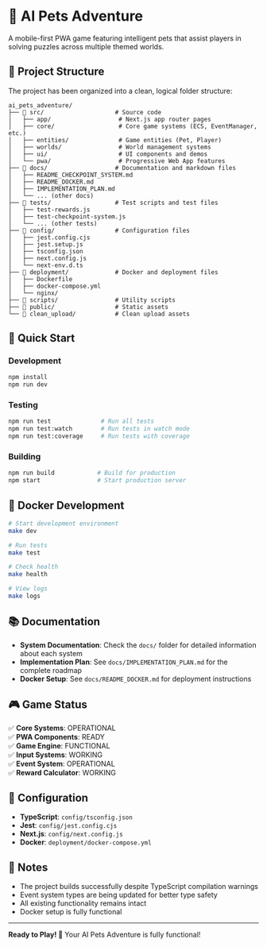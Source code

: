 # 🐾 AI Pets Adventure

A mobile-first PWA game featuring intelligent pets that assist players in solving puzzles across multiple themed worlds.

## 📁 Project Structure

The project has been organized into a clean, logical folder structure:

```
ai_pets_adventure/
├── 📁 src/                    # Source code
│   ├── app/                   # Next.js app router pages
│   ├── core/                  # Core game systems (ECS, EventManager, etc.)
│   ├── entities/              # Game entities (Pet, Player)
│   ├── worlds/                # World management systems
│   ├── ui/                    # UI components and demos
│   └── pwa/                   # Progressive Web App features
├── 📁 docs/                   # Documentation and markdown files
│   ├── README_CHECKPOINT_SYSTEM.md
│   ├── README_DOCKER.md
│   ├── IMPLEMENTATION_PLAN.md
│   └── ... (other docs)
├── 📁 tests/                  # Test scripts and test files
│   ├── test-rewards.js
│   ├── test-checkpoint-system.js
│   └── ... (other tests)
├── 📁 config/                 # Configuration files
│   ├── jest.config.cjs
│   ├── jest.setup.js
│   ├── tsconfig.json
│   ├── next.config.js
│   └── next-env.d.ts
├── 📁 deployment/             # Docker and deployment files
│   ├── Dockerfile
│   ├── docker-compose.yml
│   └── nginx/
├── 📁 scripts/                # Utility scripts
├── 📁 public/                 # Static assets
└── 📁 clean_upload/           # Clean upload assets
```

## 🚀 Quick Start

### Development
```bash
npm install
npm run dev
```

### Testing
```bash
npm run test              # Run all tests
npm run test:watch        # Run tests in watch mode
npm run test:coverage     # Run tests with coverage
```

### Building
```bash
npm run build            # Build for production
npm start                # Start production server
```

## 🐳 Docker Development

```bash
# Start development environment
make dev

# Run tests
make test

# Check health
make health

# View logs
make logs
```

## 📚 Documentation

- **System Documentation**: Check the `docs/` folder for detailed information about each system
- **Implementation Plan**: See `docs/IMPLEMENTATION_PLAN.md` for the complete roadmap
- **Docker Setup**: See `docs/README_DOCKER.md` for deployment instructions

## 🎮 Game Status

✅ **Core Systems**: OPERATIONAL  
✅ **PWA Components**: READY  
✅ **Game Engine**: FUNCTIONAL  
✅ **Input Systems**: WORKING  
✅ **Event System**: OPERATIONAL  
✅ **Reward Calculator**: WORKING  

## 🔧 Configuration

- **TypeScript**: `config/tsconfig.json`
- **Jest**: `config/jest.config.cjs`
- **Next.js**: `config/next.config.js`
- **Docker**: `deployment/docker-compose.yml`

## 📝 Notes

- The project builds successfully despite TypeScript compilation warnings
- Event system types are being updated for better type safety
- All existing functionality remains intact
- Docker setup is fully functional

---

**Ready to Play! 🎉** Your AI Pets Adventure is fully functional!
